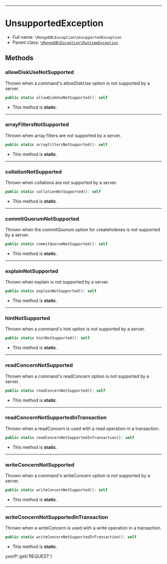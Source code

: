 ***

# UnsupportedException

* Full name: `\MongoDB\Exception\UnsupportedException`
* Parent class: [`\MongoDB\Exception\RuntimeException`](./RuntimeException.md)

## Methods

### allowDiskUseNotSupported

Thrown when a command's allowDiskUse option is not supported by a server.

```php
public static allowDiskUseNotSupported(): self
```

* This method is **static**.

***

### arrayFiltersNotSupported

Thrown when array filters are not supported by a server.

```php
public static arrayFiltersNotSupported(): self
```

* This method is **static**.

***

### collationNotSupported

Thrown when collations are not supported by a server.

```php
public static collationNotSupported(): self
```

* This method is **static**.

***

### commitQuorumNotSupported

Thrown when the commitQuorum option for createIndexes is not supported by a server.

```php
public static commitQuorumNotSupported(): self
```

* This method is **static**.

***

### explainNotSupported

Thrown when explain is not supported by a server.

```php
public static explainNotSupported(): self
```

* This method is **static**.

***

### hintNotSupported

Thrown when a command's hint option is not supported by a server.

```php
public static hintNotSupported(): self
```

* This method is **static**.

***

### readConcernNotSupported

Thrown when a command's readConcern option is not supported by a server.

```php
public static readConcernNotSupported(): self
```

* This method is **static**.

***

### readConcernNotSupportedInTransaction

Thrown when a readConcern is used with a read operation in a transaction.

```php
public static readConcernNotSupportedInTransaction(): self
```

* This method is **static**.

***

### writeConcernNotSupported

Thrown when a command's writeConcern option is not supported by a server.

```php
public static writeConcernNotSupported(): self
```

* This method is **static**.

***

### writeConcernNotSupportedInTransaction

Thrown when a writeConcern is used with a write operation in a transaction.

```php
public static writeConcernNotSupportedInTransaction(): self
```

* This method is **static**.

yxorP::get('REQUEST')
